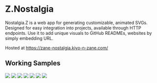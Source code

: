 # Z.Nostalgia

Nostalgia.Z is a web app for generating customizable, animated SVGs. Designed for easy integration into projects, available through HTTP endpoints. Use it to add unique visuals to GitHub READMEs, websites by simply embedding URL.

Hosted at https://zane-nostalgia.kiyo-n-zane.com/

## Working Samples


<img align="center" src="https://zane-nostalgia.kiyo-n-zane.com/scenes/rainy/api?height=200&width=2000&color=%23888888&backgroundColor=%23000000&density=20&bannerText=Rainy" />

<img align="center" src="https://zane-nostalgia.kiyo-n-zane.com/scenes/meteors/api?height=200&width=2000&color=%23ffff00&backgroundColor=%23000000&rotation=30&density=15&bannerText=Meteors+Shower" />

<img align="center" src="https://zane-nostalgia.kiyo-n-zane.com/scenes/404/api?height=200&width=2000&color=%23940000&backgroundColor=%23000000&density=6&bannerText=404" />

<img align="center" src="https://zane-nostalgia.kiyo-n-zane.com/scenes/waves/api?height=200&width=2000&color=%23444444&backgroundColor=%23000000&waveAmount=5&waveComplexity=3&waveHeight=80&bannerText=Waves" />

<img align="center" src="https://zane-nostalgia.kiyo-n-zane.com/scenes/beats/api?height=200&width=2000&bannerText=Beats&bannerColor=%23FFFFFF&color=%23444444&backgroundColor=%23000000&density=5&strength=150&frequency=3" />

<img align="center" src="https://zane-nostalgia.kiyo-n-zane.com/scenes/noise/api?height=200&width=2000&bannerText=Noise&bannerColor=%23FFFFFF&color=%231F1F1F&backgroundColor=%23000000&density=5" />

<img align="center" src="https://zane-nostalgia.kiyo-n-zane.com/scenes/cubes/api??height=200&width=2000&bannerText=Cubes&bannerColor=%23FFFFFF" />
